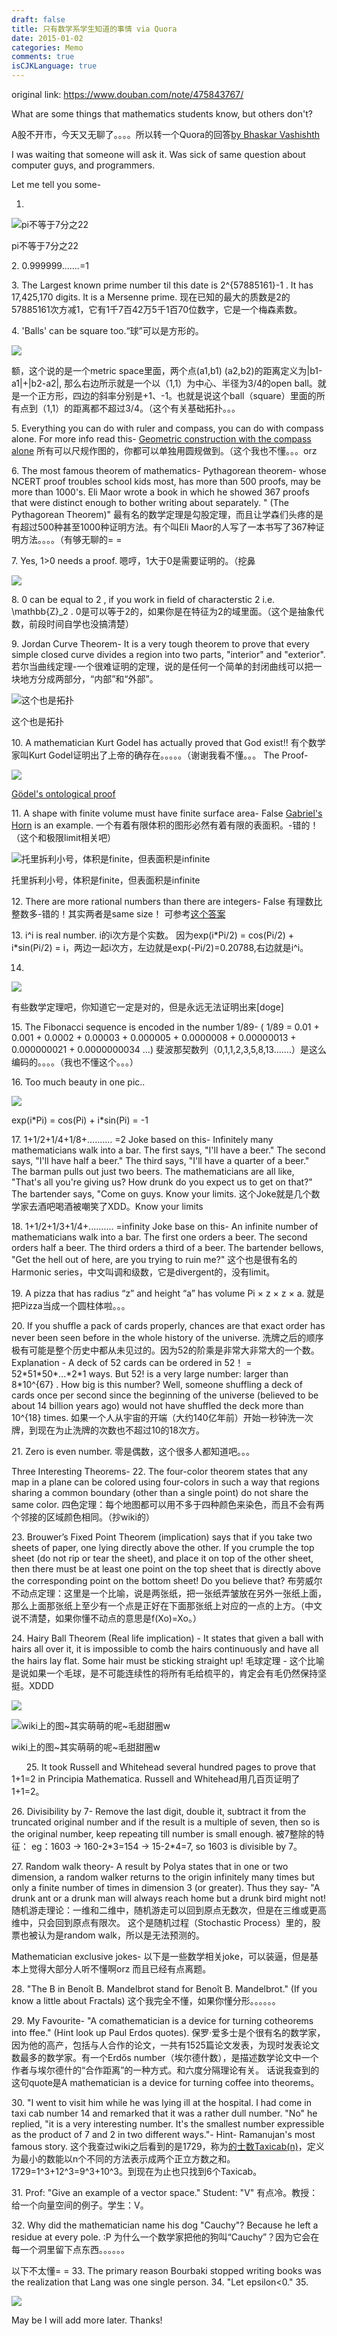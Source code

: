 ```yaml
---
draft: false
title: 只有数学系学生知道的事情 via Quora
date: 2015-01-02
categories: Memo
comments: true
isCJKLanguage: true
---
```


original link: https://www.douban.com/note/475843767/

What are some things that mathematics students know, but others don't?

A股不开市，今天又无聊了。。。。所以转一个Quora的回答[by Bhaskar Vashishth](https://www.quora.com/What-are-some-things-that-mathematics-students-know-but-others-dont/answer/Bhaskar-Vashishth)

I was waiting that someone will ask it. Was sick of same question about computer guys, and programmers.

Let me tell you some-

1.

![pi不等于7分之22](https://static.zhuzi.dev/2015/01/p24156400.jpg)

pi不等于7分之22



2\. 0.999999.......=1

3\. The Largest known prime number til this date is 2^{57885161}-1 . It has 17,425,170 digits. It is a Mersenne prime.
现在已知的最大的质数是2的57885161次方减1，它有1千7百42万5千1百70位数字，它是一个梅森素数。

4\. 'Balls' can be square too.“球”可以是方形的。

![](https://static.zhuzi.dev/2015/01/p24156461.jpg)


额，这个说的是一个metric space里面，两个点(a1,b1) (a2,b2)的距离定义为|b1-a1|+|b2-a2|, 那么右边所示就是一个以（1,1）为中心、半径为3/4的open ball。就是一个正方形，四边的斜率分别是+1、-1。也就是说这个ball（square）里面的所有点到（1,1）的距离都不超过3/4。（这个有关基础拓扑。。。

5\. Everything you can do with ruler and compass, you can do with compass alone. For more info read this- [Geometric construction with the compass alone](http://www.cut-the-knot.org/do_you_know/compass.shtml)
所有可以尺规作图的，你都可以单独用圆规做到。（这个我也不懂。。。orz

6\. The most famous theorem of mathematics- Pythagorean theorem- whose NCERT proof troubles school kids most, has more than 500 proofs, may be more than 1000's. Eli Maor wrote a book in which he showed 367 proofs that were distinct enough to bother writing about separately. " (The Pythagorean Theorem)"
最有名的数学定理是勾股定理，而且让学森们头疼的是有超过500种甚至1000种证明方法。有个叫Eli Maor的人写了一本书写了367种证明方法。。。。（有够无聊的= =

7\. Yes, 1>0 needs a proof.
嗯哼，1大于0是需要证明的。（挖鼻

![](https://static.zhuzi.dev/2015/01/p24156791.jpg)



8\. 0 can be equal to 2 , if you work in field of characterstic 2 i.e. \\mathbb{Z}\_2 .
0是可以等于2的，如果你是在特征为2的域里面。（这个是抽象代数，前段时间自学也没搞清楚）

9\. Jordan Curve Theorem- It is a very tough theorem to prove that every simple closed curve divides a region into two parts, "interior" and "exterior".
若尔当曲线定理-一个很难证明的定理，说的是任何一个简单的封闭曲线可以把一块地方分成两部分，“内部”和“外部”。

![这个也是拓扑](https://static.zhuzi.dev/2015/01/p24157205.jpg)

这个也是拓扑



10\. A mathematician Kurt Godel has actually proved that God exist!!
有个数学家叫Kurt Godel证明出了上帝的确存在。。。。。（谢谢我看不懂。。。
The Proof-

![](https://static.zhuzi.dev/2015/01/p24157222.jpg)


[Gödel's ontological proof](http://en.wikipedia.org/wiki/G%C3%B6del%27s_ontological_proof)

11\. A shape with finite volume must have finite surface area- False
[Gabriel's Horn](http://en.wikipedia.org/wiki/Gabriel%27s_Horn) is an example.
一个有着有限体积的图形必然有着有限的表面积。-错的！
（这个和极限limit相关吧）

![托里拆利小号，体积是finite，但表面积是infinite](https://static.zhuzi.dev/2015/01/p24157317.jpg)

托里拆利小号，体积是finite，但表面积是infinite



12\. There are more rational numbers than there are integers- False
有理数比整数多-错的！其实两者是same size！
可参考[这个答案](http://math.stackexchange.com/questions/1311/are-there-more-rational-numbers-than-integers)

13\. i^i is real number.
i的i次方是个实数。
因为exp(i\*Pi/2) = cos(Pi/2) + i\*sin(Pi/2) = i，两边一起i次方，左边就是exp(-Pi/2)=0.20788,右边就是i^i。

14.

![](https://static.zhuzi.dev/2015/01/p24157667.jpg)


有些数学定理吧，你知道它一定是对的，但是永远无法证明出来\[doge\]

15\. The Fibonacci sequence is encoded in the number 1/89- ( 1/89 = 0.01 + 0.001 + 0.0002 + 0.00003 + 0.000005 + 0.0000008 + 0.00000013 + 0.000000021 + 0.0000000034 ...)
斐波那契数列（0,1,1,2,3,5,8,13.......）是这么编码的。。。。（我也不懂这个。。。）

16\. Too much beauty in one pic..

![](https://static.zhuzi.dev/2015/01/p24157796.jpg)


exp(i\*Pi) = cos(Pi) + i\*sin(Pi) = -1

17\. 1+1/2+1/4+1/8+.......... =2
Joke based on this- Infinitely many mathematicians walk into a bar. The first says, "I'll have a beer." The second says, "I'll have half a beer." The third says, "I'll have a quarter of a beer." The barman pulls out just two beers. The mathematicians are all like, "That's all you're giving us? How drunk do you expect us to get on that?" The bartender says, "Come on guys. Know your limits.
这个Joke就是几个数学家去酒吧喝酒被嘲笑了XDD。Know your limits

18\. 1+1/2+1/3+1/4+.......... =infinity
Joke base on this- An infinite number of mathematicians walk into a bar. The first one orders a beer. The second orders half a beer. The third orders a third of a beer. The bartender bellows, "Get the hell out of here, are you trying to ruin me?"
这个也是很有名的Harmonic series，中文叫调和级数，它是divergent的，没有limit。

19\. A pizza that has radius “z” and height “a” has volume Pi × z × z × a.
就是把Pizza当成一个圆柱体啦。。。

20\. If you shuffle a pack of cards properly, chances are that exact order has never been seen before in the whole history of the universe.
洗牌之后的顺序极有可能是整个历史中都从未见过的。因为52的阶乘是非常大非常大的一个数。
Explanation - A deck of 52 cards can be ordered in 52！ = 52\*51\*50\*...\*2\*1 ways. But 52! is a very large number: larger than 8\*10^{67} .
How big is this number? Well, someone shuffling a deck of cards once per second since the beginning of the universe (believed to be about 14 billion years ago) would not have shuffled the deck more than 10^{18} times.
如果一个人从宇宙的开端（大约140亿年前）开始一秒钟洗一次牌，到现在为止洗牌的次数也不超过10的18次方。

21\. Zero is even number.
零是偶数，这个很多人都知道吧。。。

Three Interesting Theorems-
22\. The four-color theorem states that any map in a plane can be colored using four-colors in such a way that regions sharing a common boundary (other than a single point) do not share the same color.
四色定理：每个地图都可以用不多于四种颜色来染色，而且不会有两个邻接的区域颜色相同。（抄wiki的）

23\. Brouwer’s Fixed Point Theorem (implication) says that if you take two sheets of paper, one lying directly above the other. If you crumple the top sheet (do not rip or tear the sheet), and place it on top of the other sheet, then there must be at least one point on the top sheet that is directly above the corresponding point on the bottom sheet! Do you believe that?
布劳威尔不动点定理：这里是一个比喻，说是两张纸，把一张纸弄皱放在另外一张纸上面，那么上面那张纸上至少有一个点是正好在下面那张纸上对应的一点的上方。（中文说不清楚，如果你懂不动点的意思是f(Xo)=Xo。）


24\. Hairy Ball Theorem (Real life implication) - It states that given a ball with hairs all over it, it is impossible to comb the hairs continuously and have all the hairs lay flat. Some hair must be sticking straight up!
毛球定理 - 这个比喻是说如果一个毛球，是不可能连续性的将所有毛给梳平的，肯定会有毛仍然保持坚挺。XDDD

![](https://static.zhuzi.dev/2015/01/p24158727.jpg)



![wiki上的图~其实萌萌的呢~毛甜甜圈w](https://static.zhuzi.dev/2015/01/p24158728.jpg)

wiki上的图~其实萌萌的呢~毛甜甜圈w


     
25\. It took Russell and Whitehead several hundred pages to prove that 1+1=2 in Principia Mathematica.
Russell and Whitehead用几百页证明了1+1=2。

26\. Divisibility by 7-
Remove the last digit, double it, subtract it from the truncated original number and if the result is a multiple of seven, then so is the original number, keep repeating till number is small enough.
被7整除的特征：
eg：1603 -> 160-2\*3=154 -> 15-2\*4=7, so 1603 is divisible by 7。

27\. Random walk theory- A result by Polya states that in one or two dimension, a random walker returns to the origin infinitely many times but only a finite number of times in dimension 3 (or greater).
Thus they say- "A drunk ant or a drunk man will always reach home but a drunk bird might not!
随机游走理论：一维和二维中，随机游走可以回到原点无数次，但是在三维或更高维中，只会回到原点有限次。
这个是随机过程（Stochastic Process）里的，股票也被认为是random walk，所以是无法预测的。

Mathematician exclusive jokes-
以下是一些数学相关joke，可以装逼，但是基本上觉得大部分人听不懂啊orz 而且已经有点离题。

28\. "The B in Benoît B. Mandelbrot stand for Benoît B. Mandelbrot."
(If you know a little about Fractals)
这个我完全不懂，如果你懂分形。。。。。。

29\. My Favourite- "A comathematician is a device for turning cotheorems into ffee." (Hint look up Paul Erdos quotes).
保罗·爱多士是个很有名的数学家，因为他的高产，包括与人合作的论文，一共有1525篇论文发表，为现时发表论文数最多的数学家。有一个Erdős number（埃尔德什数），是描述数学论文中一个作者与埃尔德什的“合作距离”的一种方式。和六度分隔理论有关。
话说我查到的这句quote是A mathematician is a device for turning coffee into theorems。

30\. "I went to visit him while he was lying ill at the hospital. I had come in taxi cab number 14 and remarked that it was a rather dull number. "No" he replied, "it is a very interesting number. It's the smallest number expressible as the product of 7 and 2 in two different ways."-
Hint- Ramanujan's most famous story.
这个我查过wiki之后看到的是1729，称为[的士数Taxicab(n)](http://zh.wikipedia.org/wiki/%E7%9A%84%E5%A3%AB%E6%95%B8)，定义为最小的数能以n个不同的方法表示成两个正立方数之和。1729=1^3+12^3=9^3+10^3。到现在为止也只找到6个Taxicab。

31\. Prof: "Give an example of a vector space."
Student: "V"
有点冷。教授：给一个向量空间的例子。学生：V。

32\. Why did the mathematician name his dog "Cauchy"? Because he left a residue at every pole. :P
为什么一个数学家把他的狗叫“Cauchy”？因为它会在每一个洞里留下点东西。。。。。。

以下不太懂= =
33\. The primary reason Bourbaki stopped writing books was the realization that Lang was one single person.
34\. "Let epsilon<0."
35.

![](https://static.zhuzi.dev/2015/01/p24159867.jpg)



May be I will add more later. Thanks!
